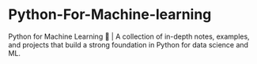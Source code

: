# Python-For-Machine-learning
Python for Machine Learning 🚀 | A collection of in-depth notes, examples, and projects that build a strong foundation in Python for data science and ML.
